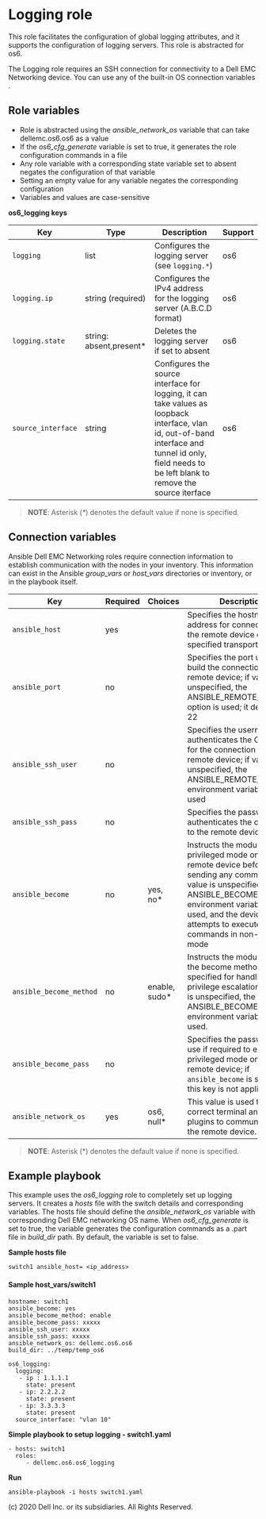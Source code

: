 Logging role
============

This role facilitates the configuration of global logging attributes, and it supports the configuration of logging servers. This role is abstracted for os6.

The Logging role requires an SSH connection for connectivity to a Dell EMC Networking device. You can use any of the built-in OS connection variables .


Role variables
--------------

- Role is abstracted using the *ansible_network_os* variable that can take dellemc.os6.os6 as a value
- If the *os6_cfg_generate* variable is set to true, it generates the role configuration commands in a file
- Any role variable with a corresponding state variable set to absent negates the configuration of that variable
- Setting an empty value for any variable negates the corresponding configuration
-  Variables and values are case-sensitive

**os6_logging keys**

| Key        | Type                      | Description                                             | Support               |
|------------|---------------------------|---------------------------------------------------------|-----------------------|
| ``logging`` | list | Configures the logging server (see ``logging.*``) | os6 |
| ``logging.ip`` | string (required)         | Configures the IPv4 address for the logging server (A.B.C.D format) | os6 |
| ``logging.state`` | string: absent,present\*     | Deletes the logging server if set to absent   | os6 |
| ``source_interface`` | string | Configures the source interface for logging, it can take values as loopback interface, vlan id, out-of-band interface and tunnel id only, field needs to be left blank to remove the source iterface | os6 |

> **NOTE**: Asterisk (_*_) denotes the default value if none is specified. 

Connection variables
--------------------

Ansible Dell EMC Networking roles require connection information to establish communication with the nodes in your inventory. This information can exist in the Ansible *group_vars* or *host_vars* directories or inventory, or in the playbook itself.

| Key         | Required | Choices    | Description                                         |
|-------------|----------|------------|-----------------------------------------------------|
| ``ansible_host`` | yes      |            | Specifies the hostname or address for connecting to the remote device over the specified transport |
| ``ansible_port`` | no       |            | Specifies the port used to build the connection to the remote device; if value is unspecified, the ANSIBLE_REMOTE_PORT option is used; it defaults to 22 |
| ``ansible_ssh_user`` | no       |            | Specifies the username that authenticates the CLI login for the connection to the remote device; if value is unspecified, the ANSIBLE_REMOTE_USER environment variable value is used  |
| ``ansible_ssh_pass`` | no       |            | Specifies the password that authenticates the connection to the remote device.  |
| ``ansible_become`` | no       | yes, no\*   | Instructs the module to enter privileged mode on the remote device before sending any commands; if value is unspecified, the ANSIBLE_BECOME environment variable value is used, and the device attempts to execute all commands in non-privileged mode |
| ``ansible_become_method`` | no       | enable, sudo\*   | Instructs the module to allow the become method to be specified for handling privilege escalation; if value is unspecified, the ANSIBLE_BECOME_METHOD environment variable value is used. |
| ``ansible_become_pass`` | no       |            | Specifies the password to use if required to enter privileged mode on the remote device; if ``ansible_become`` is set to no this key is not applicable. |
| ``ansible_network_os`` | yes      | os6, null\*  | This value is used to load the correct terminal and cliconf plugins to communicate with the remote device. |

> **NOTE**: Asterisk (\*) denotes the default value if none is specified.

Example playbook
----------------

This example uses the *os6_logging* role to completely set up logging servers. It creates a *hosts* file with the switch details and corresponding variables. The hosts file should define the *ansible_network_os* variable with corresponding Dell EMC networking OS name. When *os6_cfg_generate* is set to true, the variable generates the configuration commands as a .part file in *build_dir* path. By default, the variable is set to false.

**Sample hosts file**
 
    switch1 ansible_host= <ip_address> 

#### Sample host_vars/switch1

    hostname: switch1
    ansible_become: yes
    ansible_become_method: enable
    ansible_become_pass: xxxxx
    ansible_ssh_user: xxxxx
    ansible_ssh_pass: xxxxx
    ansible_network_os: dellemc.os6.os6
    build_dir: ../temp/temp_os6
	  
    os6_logging:
      logging:
       - ip : 1.1.1.1
         state: present
       - ip: 2.2.2.2
         state: present
       - ip: 3.3.3.3
         state: present
      source_interface: "vlan 10"

**Simple playbook to setup logging - switch1.yaml**

    - hosts: switch1
      roles:
         - dellemc.os6.os6_logging

**Run**

    ansible-playbook -i hosts switch1.yaml

(c) 2020 Dell Inc. or its subsidiaries.  All Rights Reserved.

